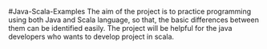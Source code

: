 #Java-Scala-Examples
The aim of the project is to practice programming using both Java and Scala language, so that, the basic differences between them can be identified easily. The project will be helpful for the java developers who wants to develop project in scala.